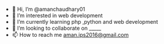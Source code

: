 - 👋 Hi, I’m @amanchaudhary01
- 👀 I’m interested in web development 
- 🌱 I’m currently learning php ,python and web development
- 💞️ I’m looking to collaborate on _____
- 📫 How to reach me aman.ips2016@gmail.com

<!---
amanchaudhary01/amanchaudhary01 is a ✨ special ✨ repository because its `README.md` (this file) appears on your GitHub profile.
You can click the Preview link to take a look at your changes.
--->
